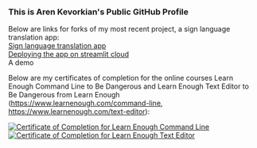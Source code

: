 ### This is Aren Kevorkian's Public GitHub Profile

Below are links for forks of my most recent project, a sign language translation app:\
[Sign language translation app](https://github.com/akev2794/sign_language_translation)\
[Deploying the app on streamlit cloud](https://github.com/akev2794/sign_app)\
A demo

Below are my certificates of completion for the online courses Learn Enough Command Line to Be Dangerous and Learn Enough Text Editor to Be Dangerous from Learn Enough (https://www.learnenough.com/command-line, https://www.learnenough.com/text-editor):


<a href="https://www.learnenough.com/certificates/akev2794"><img src="https://www.learnenough.com/certificates/akev2794/command-line-tutorial.svg" alt="Certificate of Completion for Learn Enough Command Line"></a><a href="https://www.learnenough.com/certificates/akev2794"><img src="https://www.learnenough.com/certificates/akev2794/text-editor-tutorial.svg" alt="Certificate of Completion for Learn Enough Text Editor"></a>

<!--
**akev2794/akev2794** is a ✨ _special_ ✨ repository because its `README.md` (this file) appears on your GitHub profile.

Here are some ideas to get you started:

- 🔭 I’m currently working on ...
- 🌱 I’m currently learning ...
- 👯 I’m looking to collaborate on ...
- 🤔 I’m looking for help with ...
- 💬 Ask me about ...
- 📫 How to reach me: ...
- 😄 Pronouns: ...
- ⚡ Fun fact: ...
-->
